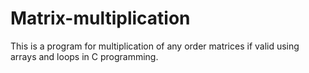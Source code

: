 # Matrix-multiplication
This is a program for multiplication of any order matrices if valid using arrays and loops in C programming.
